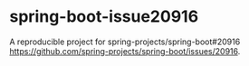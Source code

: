 # spring-boot-issue20916

A reproducible project for spring-projects/spring-boot#20916 https://github.com/spring-projects/spring-boot/issues/20916.
